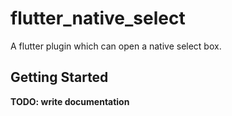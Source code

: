 # flutter_native_select

A flutter plugin which can open a native select box.

## Getting Started

**TODO: write documentation**
